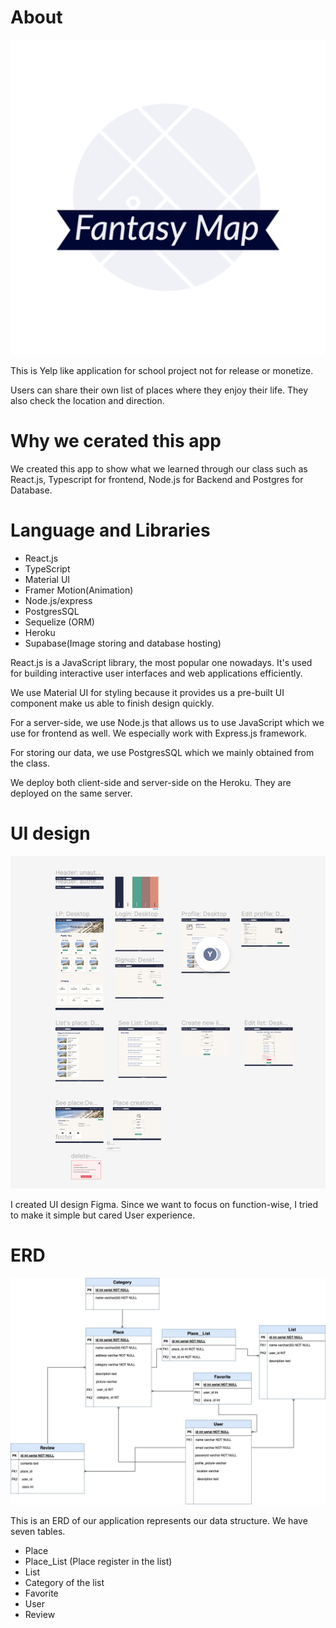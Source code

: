 # About


 ![logo](/public/images/logo1.png)

This is Yelp like application for school project not for release or monetize.

Users can share their own list of places where they enjoy their life.
They also check the location and direction.

# Why we cerated this app

We created this app to show what we learned through our class such as React.js, Typescript for frontend, Node.js for Backend and Postgres for Database.

# Language and Libraries

- React.js
- TypeScript
- Material UI
- Framer Motion(Animation)
- Node.js/express
- PostgresSQL
- Sequelize (ORM)
- Heroku
- Supabase(Image storing and database hosting)

React.js is a JavaScript library, the most popular one nowadays. It's used for building interactive user interfaces and web applications efficiently.

We use Material UI for styling because it provides us a pre-built UI component make us able to finish design quickly.

For a server-side, we use Node.js that allows us to use JavaScript which we use for frontend as well.
We especially work with Express.js framework.

For storing our data, we use PostgresSQL which we mainly obtained from the class.

We deploy both client-side and server-side on the Heroku.
They are deployed on the same server.

# UI design

![Mockup](public/images/mockup.png)

I created UI design Figma.
Since we want to focus on function-wise, I tried to make it simple but cared User experience.

# ERD

![ERD](public/images/ERD.jpeg)

This is an ERD of our application represents our data structure.
We have seven tables.

- Place
- Place_List (Place register in the list)
- List
- Category of the list
- Favorite
- User
- Review
